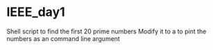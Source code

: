 
# IEEE_day1

Shell script to find the first 20 prime numbers
Modify it to a to pint the numbers as an command line argument
